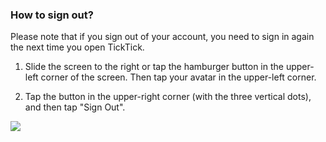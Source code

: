 ### How to sign out?

Please note that if you sign out of your account, you need to sign in again the next time you open TickTick.

1. Slide the screen to the right or tap the hamburger button in the upper-left corner of the screen. Then tap your avatar in the upper-left corner.

2. Tap the button in the upper-right corner (with the three vertical dots), and then tap "Sign Out".

![](../../../images/ticktick-android-app/installation--account/3.1.3.png)

